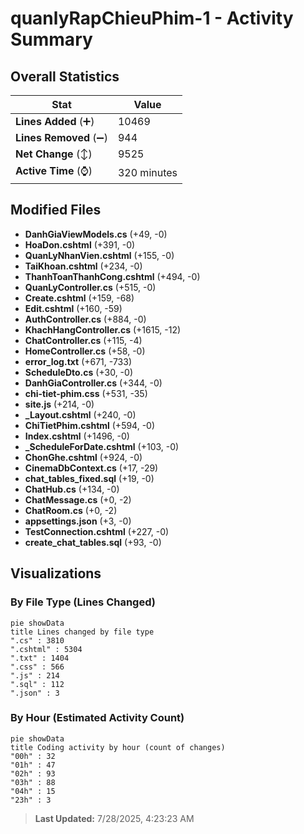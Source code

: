 # quanlyRapChieuPhim-1 - Activity Summary 

## Overall Statistics

| Stat                   | Value                                                             |
| ---------------------- | ----------------------------------------------------------------- |
| **Lines Added** (➕)   | 10469                                          |
| **Lines Removed** (➖) | 944                                        |
| **Net Change** (↕)    | 9525                |
| **Active Time** (⌚)   | 320 minutes |


## Modified Files
- **DanhGiaViewModels.cs** (+49, -0)
- **HoaDon.cshtml** (+391, -0)
- **QuanLyNhanVien.cshtml** (+155, -0)
- **TaiKhoan.cshtml** (+234, -0)
- **ThanhToanThanhCong.cshtml** (+494, -0)
- **QuanLyController.cs** (+515, -0)
- **Create.cshtml** (+159, -68)
- **Edit.cshtml** (+160, -59)
- **AuthController.cs** (+884, -0)
- **KhachHangController.cs** (+1615, -12)
- **ChatController.cs** (+115, -4)
- **HomeController.cs** (+58, -0)
- **error_log.txt** (+671, -733)
- **ScheduleDto.cs** (+30, -0)
- **DanhGiaController.cs** (+344, -0)
- **chi-tiet-phim.css** (+531, -35)
- **site.js** (+214, -0)
- **_Layout.cshtml** (+240, -0)
- **ChiTietPhim.cshtml** (+594, -0)
- **Index.cshtml** (+1496, -0)
- **_ScheduleForDate.cshtml** (+103, -0)
- **ChonGhe.cshtml** (+924, -0)
- **CinemaDbContext.cs** (+17, -29)
- **chat_tables_fixed.sql** (+19, -0)
- **ChatHub.cs** (+134, -0)
- **ChatMessage.cs** (+0, -2)
- **ChatRoom.cs** (+0, -2)
- **appsettings.json** (+3, -0)
- **TestConnection.cshtml** (+227, -0)
- **create_chat_tables.sql** (+93, -0)

## Visualizations

### By File Type (Lines Changed)

```mermaid
pie showData
title Lines changed by file type
".cs" : 3810
".cshtml" : 5304
".txt" : 1404
".css" : 566
".js" : 214
".sql" : 112
".json" : 3
```

### By Hour (Estimated Activity Count)

```mermaid
pie showData
title Coding activity by hour (count of changes)
"00h" : 32
"01h" : 47
"02h" : 93
"03h" : 88
"04h" : 15
"23h" : 3
```


> **Last Updated:** 7/28/2025, 4:23:23 AM